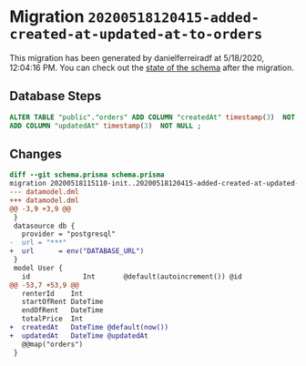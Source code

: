# Migration `20200518120415-added-created-at-updated-at-to-orders`

This migration has been generated by danielferreiradf at 5/18/2020, 12:04:16 PM.
You can check out the [state of the schema](./schema.prisma) after the migration.

## Database Steps

```sql
ALTER TABLE "public"."orders" ADD COLUMN "createdAt" timestamp(3)  NOT NULL DEFAULT CURRENT_TIMESTAMP,
ADD COLUMN "updatedAt" timestamp(3)  NOT NULL ;
```

## Changes

```diff
diff --git schema.prisma schema.prisma
migration 20200518115110-init..20200518120415-added-created-at-updated-at-to-orders
--- datamodel.dml
+++ datamodel.dml
@@ -3,9 +3,9 @@
 }
 datasource db {
   provider = "postgresql"
-  url = "***"
+  url      = env("DATABASE_URL")
 }
 model User {
   id             Int       @default(autoincrement()) @id
@@ -53,7 +53,9 @@
   renterId    Int
   startOfRent DateTime
   endOfRent   DateTime
   totalPrice  Int
+  createdAt   DateTime @default(now())
+  updatedAt   DateTime @updatedAt
   @@map("orders")
 }
```


